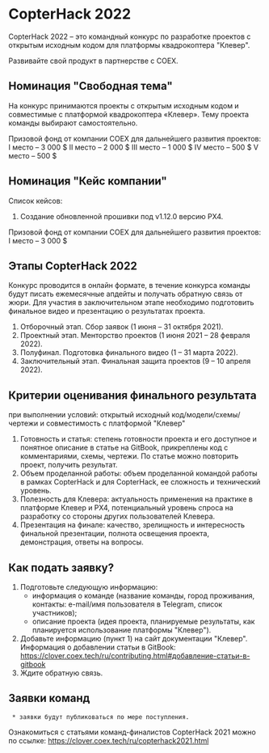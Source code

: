 # CopterHack 2022

CopterHack 2022 – это командный конкурс по разработке проектов с открытым исходным кодом для платформы квадрокоптера "Клевер".

Развивайте свой продукт в партнерстве с COEX.

## Номинация "Свободная тема"

На конкурс принимаются  проекты с открытым исходным кодом и совместимые с платформой квадрокоптера «Клевер». Тему проекта команды выбирают самостоятельно.

Призовой фонд от компании COEX для дальнейшего развития проектов:  I место – 3 000 $  II место – 2 000 $  III место – 1 000 $  IV место – 500 $  V место – 500 $

## Номинация "Кейс компании"

Список кейсов:
1. Создание обновленной прошивки под v1.12.0 версию PX4.

Призовой фонд от компании COEX для дальнейшего развития проектов:
   I место – 3 000 $

## Этапы CopterHack 2022

Конкурс проводится в онлайн формате, в течение конкурса команды будут писать ежемесячные апдейты и получать обратную связь от жюри. Для участия в заключительном этапе необходимо подготовить финальное видео и презентацию о результатах проекта.

1. Отборочный этап. Сбор заявок (1 июня – 31 октября 2021).
2. Проектный этап. Менторство проектов (1 июня 2021 – 28 февраля 2022).
3. Полуфинал. Подготовка финального видео (1 – 31 марта 2022).
4. Заключительный этап. Финальная защита проектов (9 – 10 апреля 2022).

## Критерии оценивания финального результата

при выполнении условий: открытый исходный код/модели/схемы/чертежи и совместимость с платформой "Клевер"

1. Готовность и статья: степень готовности проекта и его доступное и понятное описание в статье на GitBook, прикреплены код с комментариями, схемы, чертежи. По статье можно повторить проект, получить результат.
2. Объем проделанной работы: объем проделанной командой работы в рамках CopterHack и для CopterHack, ее сложность и технический уровень.
3. Полезность для Клевера: актуальность применения на практике в платформе Клевер и PX4, потенциальный уровень спроса на разработку со стороны других пользователей Клевера.
4. Презентация на финале: качество, зрелищность и интересность финальной презентации, полнота освещения проекта, демонстрация, ответы на вопросы.

## Как подать заявку?

1. Подготовьте следующую информацию:
     * информация о команде (название команды, город проживания, контакты: e-mail/имя пользователя в Telegram, список участников);
     * описание проекта (идея проекта, планируемые результаты, как планируется использование платформы "Клевер").
2. Добавьте информацию (пункт 1) на сайт документации "Клевер". Информация о добавлении статьи в GitBook: https://clover.coex.tech/ru/contributing.html#добавление-статьи-в-gitbook 
3. Ждите обратную связь.

## Заявки команд

     * заявки будут публиковаться по мере поступления.

Ознакомиться с статьями команд-финалистов CopterHack 2021 можно по ссылке: https://clover.coex.tech/ru/copterhack2021.html

